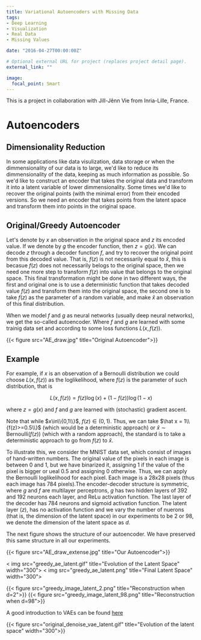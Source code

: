 ```yaml
---
title: Variational Autoencoders with Missing Data
tags:
- Deep Learning
- Visualization
- Real Data
- Missing Values

date: "2016-04-27T00:00:00Z"

# Optional external URL for project (replaces project detail page).
external_link: ""

image:
  focal_point: Smart
---
```


This is a project in collaboration with Jill-Jênn Vie from Inria-Lille, France.

# Autoencoders

## Dimensionality Reduction

In some applications like data visulization, data storage or when the dimmensionality of our data is to large, we'd like to reduce its dimmensionality of the data,
keeping as much information as possible. So we'd like to construct an encoder that takes the original data and transform it into a latent variable of lower
dimmensionality. Some times we'd like to recover the original points (with the minimal error) from their encoded versions.
So we need an encoder that takes points from the latent space and
transform them into points in the original space.

## Original/Greedy Autoencoder

Let's denote by $x$ an observation in the original space and $z$ its encoded value. If we denote by $g$ the encoder function, then $z = g(x)$.
We can decode $z$ through a decoder function $f$,
and try to recover the original point from this decoded value. That is, $f(z)$ is not necessarily equal to $\hat x$, this is becasue $f(z)$ does not necessarily belogs to
the original space, then we need one more step to transform $f(z)$ into value that belongs to the original space.
This final transformation might be done in two different ways, the first
and original one is to use a deterministic function that takes decoded value $f(z)$ and transform them into the original space, the second one is to take $f(z)$ as the
parameter of a random variable, and make $\hat x$ an observation of this final distribution.

When we model $f$ and $g$ as neural networks (usually deep neural networks), we get the so-called autoencoder. Where $f$ and $g$ are learned with some trainig data set
and according to some loss functions $L(x, f(z))$.

{{< figure src="AE_draw.jpg" title="Original Autoencoder">}}

## Example

For example, if $x$ is an observation of a Bernoulli distribution we could choose $L(x,f(z))$ as the loglikelihood, where $f(z)$ is the parameter of such distribution,
that is

$$L(x,f(z)) = f(z)\log(x)+(1-f(z))\log(1-x)$$

where $z = g(x)$ and $f$ and $g$ are learned with (stochastic) gradient ascent.

Note that while $x\in\\{0,1\\}$, $f(z)\in (0,1)$. Thus, we can take $\hat x = 1\\{f(z)>=0.5\\}$ (which would be a deterministic approach) or
$\hat x\sim \text{Bernoulli}(f(z))$ (which with a random approach), the standard is to take a deterministic approach to go from $f(z)$ to $\hat x$.

To illustrate this, we consider the MNIST data set, which consist of images of hand-written numbers. The original value of the pixels in each image is between 0 and 1,
but we have binarized it, assigning 1 if the value of the pixel is bigger or ueal 0.5 and assigning 0 otherwise. Thus, we can apply the Bernoulli loglikelihood for
each pixel. Each image is a 28x28 pixels (thus each image has 784 pixels).The encoder-decoder structure is symmetric, where $g$ and $f$ are multilayer perceptrons,
$g$ has two hidden layers of 392 and 192 neurons each layer, and ReLu activation function. The last layer of the decoder has 784 neurons and sigmoid activation function.
The latent layer ($z$), has no activation function and we vary the number of nuerons (that is, the dimension of the latent space) in our experiments to be 2 or 98,
we denote the dimension of the latent space as $d$.

The next figure shows the structure of our autoencoder. We have preserved this same structure in all our experiments.

{{< figure src="AE_draw_extense.jpg" title="Our Autoencoder">}}

< img src="greedy_ae_latent.gif" title="Evolution of the Latent Space" width="300">
< img src="greedy_ae_latent.png" title="Final Latent Space" width="300">

{{< figure src="greedy_image_latent_2.png" title="Reconstruction when d=2">}}
{{< figure src="greedy_image_latent_98.png" title="Reconstruction when d=98">}}


A good introduction to VAEs can be found <a href="https://towardsdatascience.com/understanding-variational-autoencoders-vaes-f70510919f73" target="_blank"> here </a>

{{< figure src="original_denoise_vae_latent.gif" title="Evolution of the latent space" width="300">}}




